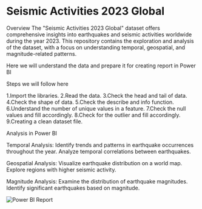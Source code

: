 # Seismic Activities 2023 Global

Overview
The "Seismic Activities 2023 Global" dataset offers comprehensive insights into earthquakes and seismic activities worldwide during the year 2023. 
This repository contains the exploration and analysis of the dataset, with a focus on understanding temporal, geospatial, and magnitude-related patterns.

Here we will understand the data and prepare it for creating report in Power BI

Steps we will follow here

1.Import the libraries. 
2.Read the data. 
3.Check the head and tail of data. 
4.Check the shape of data. 
5.Check the describe and info function. 
6.Understand the number of unique values in a feature. 
7.Check the null values and fill accordingly. 
8.Check for the outlier and fill accordingly.
9.Creating a clean dataset file.

Analysis in Power BI

Temporal Analysis:
Identify trends and patterns in earthquake occurrences throughout the year.
Analyze temporal correlations between earthquakes.

Geospatial Analysis:
Visualize earthquake distribution on a world map.
Explore regions with higher seismic activity.

Magnitude Analysis:
Examine the distribution of earthquake magnitudes.
Identify significant earthquakes based on magnitude.

![Power BI Report](https://github.com/saketk511/Data-Analyst-Projects/assets/157340201/0ad3d37f-9b86-47b7-911d-b3b707eea9f7)



